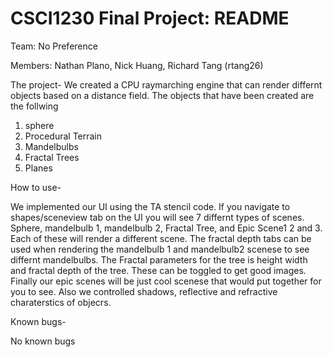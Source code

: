 # CSCI1230 Final Project: README

Team: No Preference

Members: Nathan Plano, Nick Huang, Richard Tang (rtang26)

The project- We created a CPU raymarching engine that can render differnt objects based on a distance field. The objects that have been created are the follwing 

1. sphere
2. Procedural Terrain 
3. Mandelbulbs 
4. Fractal Trees
5. Planes 



How to use-

We implemented our UI using the TA stencil code. If you navigate to shapes/sceneview tab on the UI you will see 7 differnt types of scenes. Sphere, mandelbulb 1, mandelbulb 2, Fractal Tree, and Epic Scene1 2 and 3.  Each of these will render a different scene. The fractal depth tabs can be used when rendering the mandelbulb 1 and mandelbulb2 scenese to see differnt mandelbulbs. The Fractal parameters for the tree is height width and fractal depth of the tree. These can be toggled to get good images. Finally our epic scenes will be just cool scenese that would put together for you to see. Also we controlled shadows, reflective and refractive charaterstics of objecrs. 



Known bugs-

No known bugs
